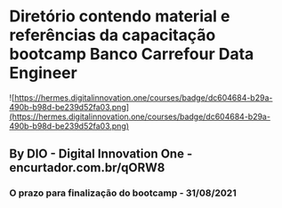 # Diretório contendo material e referências da capacitação bootcamp Banco Carrefour Data Engineer

![https://hermes.digitalinnovation.one/courses/badge/dc604684-b29a-490b-b98d-be239d52fa03.png](https://hermes.digitalinnovation.one/courses/badge/dc604684-b29a-490b-b98d-be239d52fa03.png)

## By DIO - Digital Innovation One  - encurtador.com.br/qORW8

### O prazo para finalização do bootcamp - **31/08/2021**
